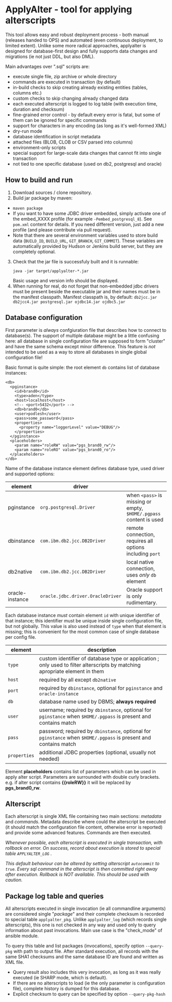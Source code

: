 
ApplyAlter - tool for applying alterscripts
==========

This tool allows easy and robust deployment process - both manual (releases handed to OPS) and automated (even continuous deployment, to limited extent). Unlike some more radical approaches, applyalter is designed for database-first design and fully supports data changes and migrations (ie not just DDL, but also DML).

Main advantages over ".sql" scripts are:
* execute single file, zip archive or whole directory
* commands are executed in transaction (by default)
* in-build checks to skip creating already existing entities (tables, columns etc.)
* custom checks to skip changing already changed data
* each executed alterscript is logged to log table (with execution time, duration and checksum)
* fine-grained error control - by default every error is fatal, but some of them can be ignored for specific commands
* support for characters in any encoding (as long as it's well-formed XML)
* dry-run mode
* database identification in script metadata
* attached files (BLOB, CLOB or CSV parsed into columns)
* environment-only scripts
* special support for large-scale data changes that cannot fit into single transaction
* not tied to one specific database (used on db2, postgresql and oracle)

How to build and run
--------------------

1. Download sources / clone repository.
2. Build jar package by maven:
  + `maven package`
  + If you want to have some JDBC driver embedded, simply activate one of the embed_XXXX profile (for example `-Pembed_postgresql_8`).
    See `pom.xml` content for details. If you need different version, just add a new profile (and please contribute via pull request).
  + Note that there are several environment variables used to store build data (`BUILD_ID`, `BUILD_URL`, `GIT_BRANCH`, `GIT_COMMIT`).
    These variables are automatically provided by Hudson or Jenkins build server, but they are completely optional.
3. Check that the jar file is successfuly built and it is runnable:
    ```
    java -jar target/applyalter-*.jar
    ```
    Basic usage and version info should be displayed.
4. When running for real, do not forget that non-embedded jdbc drivers must be present beside the executable jar
   and their names must be in the manifest classpath. Manifest classpath is, by default:
   `db2jcc.jar db2jcc4.jar postgresql.jar ojdbc14.jar ojdbc5.jar`

Database configuration
----------------------
First parameter is *always* confgiuration file that describes how to connect to database(s).
The support of multiple database might be a little confusing here: all database in single configuration file
are supposed to form "cluster" and have the same schema except minor difference. This feature is *not*
intended to be used as a way to store all databases in single global configuration file!

Basic format is quite simple: the root element `db` contains list of database instances:
```
<db>
  <pginstance>
    <id>brand0</id>
    <type>aden</type>
    <host>localhost</host>
    <!-- <port>5432</port> -->
    <db>brand0</db>
    <user>podlesh</user>
    <pass>some_password</pass>
    <properties>
      <property name="loggerLevel" value="DEBUG"/>
    </properties>
  </pginstance>
  <placeholders>
    <param name="roleRW" value="pgs_brand0_rw"/>
    <param name="roleRO" value="pgs_brand0_ro"/>
  </placeholders>
</db>
```

Name of the database instance element defines database type, used driver and supported options:

| element | driver | |
| ---------- | ----------------------- | ------------------- |
| pginstance | `org.postgresql.Driver` | when `<pass>` is missing or empty, `$HOME/.pgpass` content is used  |
| dbinstance | `com.ibm.db2.jcc.DB2Driver` | remote connection, requires all options including `port` |
| db2native | `com.ibm.db2.jcc.DB2Driver` | local native connection, uses *only*  `db` element |
| oracle-instance | `oracle.jdbc.driver.OracleDriver` | Oracle support is only rudimentary. | 

Each database instance *must* contain element `id` with unique identifier of that instance; this identifier
must be unique inside single configuration file, but not globally.
This value is also used instead of `type` when that element is missing; this is convenient for the most common 
case of single database per config file.

| element | description |
| ------ | ------------------- |
| `type` | custom identifier of database type or application ; only used to filter alterscripts by matching apropriate element in them |
| `host` | required by all except `db2native` |
| `port` | required by `dbinstance`, optional for `pginstance` and `oracle-instance` |
| `db` | database name used by DBMS; **always required** |
| `user` | username; required by `dbinstance`, optional for `pginstance` when `$HOME/.pgpass` is present and contains match |
| `pass` | password; required by `dbinstance`, optional for `pginstance` when `$HOME/.pgpass` is present and contains match |
| `properties` | additional JDBC properties (optional, usually not needed)  |

Element **placeholders** contains list of parameters which can be used in apply alter script.
Parameters are surrounded with double curly brackets.
e.g. if alter script contains **{{roleRW}}** it will be replaced by **pgs_brand0_rw**.  

Alterscript
-----------
Each alterscript is single XML file containing two main sections: *metadata* and *commands*. Metadata
describe where could the alterscript be executed (it should match the configuration file content, otherwise error is reported)
and provide some advanced features. Commands are then executed.

*Whenever possible, each alterscript is executed in single transaction, with rollback on error. On success, record about
execution is stored to special table `APPLYALTER_LOG` .* 

*This default behaviour can be altered by setting alterscript `autocommit` to `true`. Every sql command in the alterscript is 
then committed right away after execution. Rollback is NOT available. This should be used with caution.*

Package log table and queries
-----------------------------
All alterscripts executed in single invocation (ie all commandline arguments)
are considered single "*package*" and their complete checksum is recorded to
special table `applyalter_pkg`. Unlike `applyalter_log` (which records single
alterscripts), this one is not checked in any way and used only to query information
about past invocations. Main use case is the "check_mode" of ansible module.

To query this table and list packages (invocations), specify option `--query-pkg`
with path to output file. After standard execution, all records with the same
SHA1 checksums and the same database ID are found and written as XML file.
* Query result also includes this very invocation, as long as it was really executed
  (ie SHARP mode, which is default).
* If there are no alterscripts to load (ie the only parameter is configuration file),
  complete history is dumped for this database.
* Explicit checksum to query can be specified by option `--query-pkg-hash`
